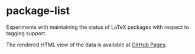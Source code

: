 # package-list

Experiments with maintaining the status of LaTeX packages with respect
to tagging support.

The rendered HTML view of the data is available at [GitHub Pages](https://davidcarlisle.github.io/package-list/packages).


